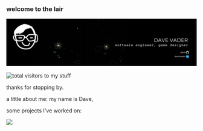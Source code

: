 ### welcome to the lair
[![banner for plyr4](https://github.com/plyr4/plyr4/raw/main/banner.svg)](https://github.com/plyr/plyr4)

![total visitors to my stuff](https://visitor-badge.glitch.me/badge?page_id=${your.username}.${your.repo.id})

thanks for stopping by.

a little about me: my name is Dave,  

some projects I've worked on:



<img height="180em" src="https://github-readme-stats.vercel.app/api?username=plyr4&theme=gruvbox&hide=stars&show_icons=true&hide_border=true&count_private=true&include_all_commits=true" />

<!--
**plyr4/plyr4** is a ✨ _special_ ✨ repository because its `README.md` (this file) appears on your GitHub profile.

Here are some ideas to get you started:

- 🔭 I’m currently working on ...
- 🌱 I’m currently learning ...
- 👯 I’m looking to collaborate on ...
- 🤔 I’m looking for help with ...
- 💬 Ask me about ...
- 📫 How to reach me: ...
- 😄 Pronouns: ...
- ⚡ Fun fact: ...
-->
